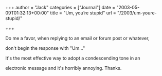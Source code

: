+++
author = "Jack"
categories = ["Journal"]
date = "2003-05-09T01:32:13+00:00"
title = "Um, you’re stupid"
url = "/2003/um-youre-stupid/"

+++

Do me a favor, when replying to an email or forum post or whatever,
  

  
don't begin the response with "Um&#8230;"
  


It's the most effective way to adopt a condescending tone in an
  

  
electronic message and it's horribly annoying. Thanks.</p>